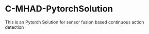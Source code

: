 # C-MHAD-PytorchSolution
This is an Pytorch Solution for sensor fusion based continuous action detection
